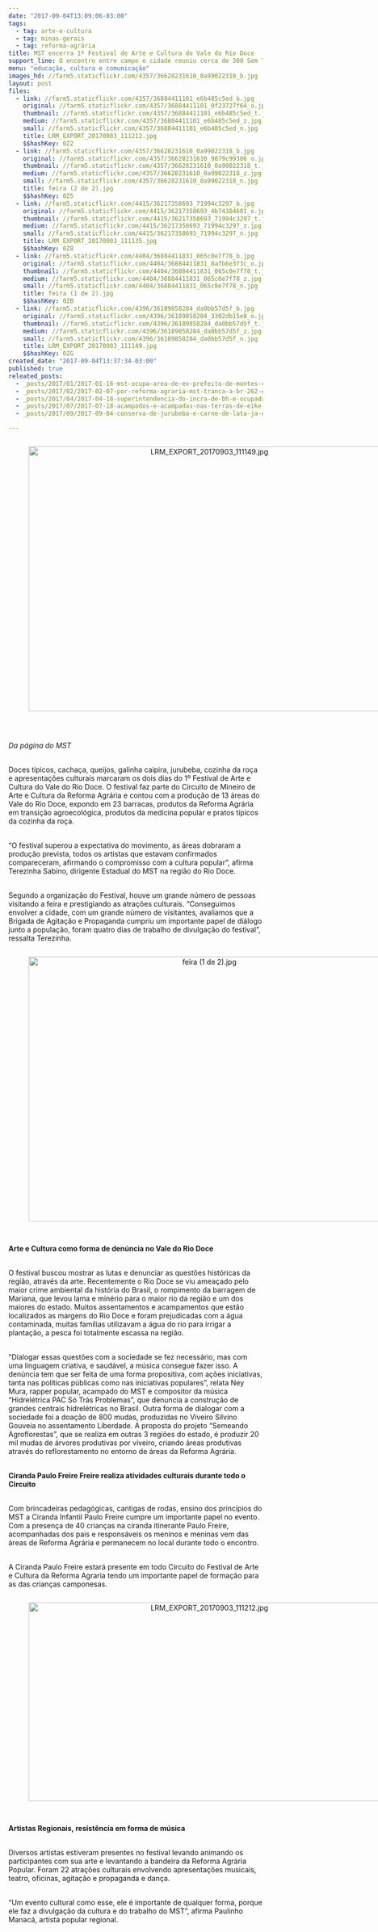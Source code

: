 ```yaml
---
date: "2017-09-04T13:09:06-03:00"
tags:
  - tag: arte-e-cultura
  - tag: minas-gerais
  - tag: reforma-agrária
title: MST encerra 1º Festival de Arte e Cultura do Vale do Rio Doce
support_line: O encontro entre campo e cidade reuniu cerca de 300 Sem Terras que afirmaram a alimentação saudável e a cultura popular como parte da vida de assentamentos e acampamentos da região.
menu: "educação, cultura e comunicação"
images_hd: //farm5.staticflickr.com/4357/36628231610_0a99022318_b.jpg
layout: post
files:
  - link: //farm5.staticflickr.com/4357/36884411101_e6b485c5ed_b.jpg
    original: //farm5.staticflickr.com/4357/36884411101_0f23727f64_o.jpg
    thumbnail: //farm5.staticflickr.com/4357/36884411101_e6b485c5ed_t.jpg
    medium: //farm5.staticflickr.com/4357/36884411101_e6b485c5ed_z.jpg
    small: //farm5.staticflickr.com/4357/36884411101_e6b485c5ed_n.jpg
    title: LRM_EXPORT_20170903_111212.jpg
    $$hashKey: 0Z2
  - link: //farm5.staticflickr.com/4357/36628231610_0a99022318_b.jpg
    original: //farm5.staticflickr.com/4357/36628231610_9879c99306_o.jpg
    thumbnail: //farm5.staticflickr.com/4357/36628231610_0a99022318_t.jpg
    medium: //farm5.staticflickr.com/4357/36628231610_0a99022318_z.jpg
    small: //farm5.staticflickr.com/4357/36628231610_0a99022318_n.jpg
    title: feira (2 de 2).jpg
    $$hashKey: 0Z5
  - link: //farm5.staticflickr.com/4415/36217358693_71994c3297_b.jpg
    original: //farm5.staticflickr.com/4415/36217358693_4b74384601_o.jpg
    thumbnail: //farm5.staticflickr.com/4415/36217358693_71994c3297_t.jpg
    medium: //farm5.staticflickr.com/4415/36217358693_71994c3297_z.jpg
    small: //farm5.staticflickr.com/4415/36217358693_71994c3297_n.jpg
    title: LRM_EXPORT_20170903_111135.jpg
    $$hashKey: 0Z8
  - link: //farm5.staticflickr.com/4404/36884411831_065c0e7f78_b.jpg
    original: //farm5.staticflickr.com/4404/36884411831_8afb6e3f3c_o.jpg
    thumbnail: //farm5.staticflickr.com/4404/36884411831_065c0e7f78_t.jpg
    medium: //farm5.staticflickr.com/4404/36884411831_065c0e7f78_z.jpg
    small: //farm5.staticflickr.com/4404/36884411831_065c0e7f78_n.jpg
    title: feira (1 de 2).jpg
    $$hashKey: 0ZB
  - link: //farm5.staticflickr.com/4396/36189858284_da0bb57d5f_b.jpg
    original: //farm5.staticflickr.com/4396/36189858284_3302db15e8_o.jpg
    thumbnail: //farm5.staticflickr.com/4396/36189858284_da0bb57d5f_t.jpg
    medium: //farm5.staticflickr.com/4396/36189858284_da0bb57d5f_z.jpg
    small: //farm5.staticflickr.com/4396/36189858284_da0bb57d5f_n.jpg
    title: LRM_EXPORT_20170903_111149.jpg
    $$hashKey: 0ZG
created_date: "2017-09-04T13:37:34-03:00"
published: true
releated_posts:
  - _posts/2017/01/2017-01-16-mst-ocupa-area-de-ex-prefeito-de-montes-claros-acusado-de-corrupcao.md
  - _posts/2017/02/2017-02-07-por-reforma-agraria-mst-tranca-a-br-262-em-minas-gerais.md
  - _posts/2017/04/2017-04-18-superintendencia-do-incra-de-bh-e-ocupada-pelo-mst.md
  - _posts/2017/07/2017-07-18-acampados-e-acampadas-nas-terras-de-eike-batista-lutam-para-evitar-despejo.md
  - _posts/2017/09/2017-09-04-conserva-de-jurubeba-e-carne-de-lata-ja-experimentou.md

---
```

<div style="text-align:center">
<figure class="image" style="display:inline-block"><img alt="LRM_EXPORT_20170903_111149.jpg" height="525" src="//farm5.staticflickr.com/4396/36189858284_da0bb57d5f_b.jpg" width="700" />
<figcaption></figcaption>
</figure>
</div>

<p>&nbsp;</p>

<p><em>Da p&aacute;gina do MST</em></p>

<p><br />
Doces t&iacute;picos, cacha&ccedil;a, queijos, galinha caipira, jurubeba, cozinha da ro&ccedil;a e apresenta&ccedil;&otilde;es culturais marcaram os dois dias do 1&ordm; Festival de Arte e Cultura do Vale do Rio Doce. O festival faz parte do Circuito de Mineiro de Arte e Cultura da Reforma Agr&aacute;ria e contou com a produ&ccedil;&atilde;o de 13 &aacute;reas do Vale do Rio Doce, expondo em 23 barracas, produtos da Reforma Agr&aacute;ria em transi&ccedil;&atilde;o agroecol&oacute;gica, produtos da medicina popular e pratos t&iacute;picos da cozinha da ro&ccedil;a.</p>

<p><br />
&ldquo;O festival superou a expectativa do movimento, as &aacute;reas dobraram a produ&ccedil;&atilde;o prevista, todos os artistas que estavam confirmados compareceram, afirmando o compromisso com a cultura popular&rdquo;, afirma Terezinha Sabino, dirigente Estadual do MST na regi&atilde;o do Rio Doce.</p>

<p><br />
Segundo a organiza&ccedil;&atilde;o do Festival, houve um grande n&uacute;mero de pessoas visitando a feira e prestigiando as atra&ccedil;&otilde;es culturais. &ldquo;Conseguimos envolver a cidade, com um grande n&uacute;mero de visitantes, avaliamos que a Brigada de Agita&ccedil;&atilde;o e Propaganda cumpriu um importante papel de di&aacute;logo junto a popula&ccedil;&atilde;o, foram quatro dias de trabalho de divulga&ccedil;&atilde;o do festival&rdquo;, ressalta Terezinha.</p>

<div style="text-align:center">
<figure class="image" style="display:inline-block"><img alt="feira (1 de 2).jpg" height="525" src="//farm5.staticflickr.com/4404/36884411831_065c0e7f78_b.jpg" width="700" />
<figcaption></figcaption>
</figure>
</div>

<p><br />
<strong>Arte e Cultura como forma de den&uacute;ncia no Vale do Rio Doce</strong></p>

<p><br />
O festival buscou mostrar as lutas e denunciar as quest&otilde;es hist&oacute;ricas da regi&atilde;o, atrav&eacute;s da arte. Recentemente o Rio Doce se viu amea&ccedil;ado pelo maior crime ambiental da hist&oacute;ria do Brasil, o rompimento da barragem de Mariana, que levou lama e min&eacute;rio para o maior rio da regi&atilde;o e um dos maiores do estado. Muitos assentamentos e acampamentos que est&atilde;o localizados as margens do Rio Doce e foram prejudicadas com a &aacute;gua contaminada, muitas fam&iacute;lias utilizavam a &aacute;gua do rio para irrigar a planta&ccedil;&atilde;o, a pesca foi totalmente escassa na regi&atilde;o.</p>

<p><br />
&ldquo;Dialogar essas quest&otilde;es com a sociedade se fez necess&aacute;rio, mas com uma linguagem criativa, e saud&aacute;vel, a m&uacute;sica consegue fazer isso. A den&uacute;ncia tem que ser feita de uma forma propositiva, com a&ccedil;&otilde;es iniciativas, tanta nas pol&iacute;ticas p&uacute;blicas como nas iniciativas populares&rdquo;, relata Ney Mura, rapper popular, acampado do MST e compositor da m&uacute;sica &ldquo;Hidrel&eacute;trica PAC S&oacute; Tr&aacute;s Problemas&rdquo;, que denuncia a constru&ccedil;&atilde;o de grandes centrais hidrel&eacute;tricas no Brasil. Outra forma de dialogar com a sociedade foi a doa&ccedil;&atilde;o de 800 mudas, produzidas no Viveiro Silvino Gouveia no assentamento Liberdade. A proposta do projeto &ldquo;Semeando Agroflorestas&rdquo;, que se realiza em outras 3 regi&otilde;es do estado, &eacute; produzir 20 mil mudas de &aacute;rvores produtivas por viveiro, criando &aacute;reas produtivas atrav&eacute;s do reflorestamento no entorno de &aacute;reas da Reforma Agr&aacute;ria.</p>

<p><br />
<strong>Ciranda Paulo Freire Freire realiza&nbsp;atividades culturais durante todo o Circuito</strong></p>

<p><br />
Com brincadeiras pedag&oacute;gicas, cantigas de rodas, ensino dos princ&iacute;pios do MST a Ciranda Infantil Paulo Freire cumpre um importante papel no evento. Com a presen&ccedil;a de 40 crian&ccedil;as na ciranda itinerante Paulo Freire, acompanhadas dos pais e respons&aacute;veis os meninos e meninas vem das &aacute;reas de Reforma Agr&aacute;ria e permanecem no local durante todo o encontro.</p>

<p><br />
A Ciranda Paulo Freire estar&aacute; presente em todo Circuito do Festival de Arte e Cultura da Reforma Agraria tendo um importante papel de forma&ccedil;&atilde;o para as das crian&ccedil;as camponesas.</p>

<div style="text-align:center">
<figure class="image" style="display:inline-block"><img alt="LRM_EXPORT_20170903_111212.jpg" height="394" src="//farm5.staticflickr.com/4357/36884411101_e6b485c5ed_b.jpg" width="700" />
<figcaption></figcaption>
</figure>
</div>

<p><br />
<strong>Artistas Regionais,&nbsp;resist&ecirc;ncia em forma de m&uacute;sica</strong></p>

<p><br />
Diversos artistas estiveram presentes no festival levando animando os participantes com sua arte e levantando a bandeira da Reforma Agr&aacute;ria Popular. Foram 22 atra&ccedil;&otilde;es culturais envolvendo apresenta&ccedil;&otilde;es musicais, teatro, oficinas, agita&ccedil;&atilde;o e propaganda e dan&ccedil;a.</p>

<p><br />
&ldquo;Um evento cultural como esse, ele &eacute; importante de qualquer forma, porque ele faz a divulga&ccedil;&atilde;o da cultura e do trabalho do MST&rdquo;, afirma Paulinho Manac&aacute;, artista popular regional.</p>
